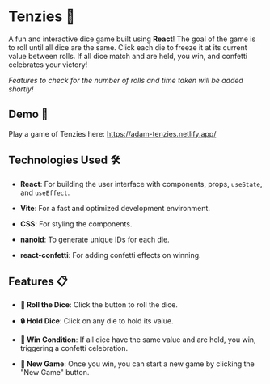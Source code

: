 # Tenzies 🎲

A fun and interactive dice game built using **React**! The goal of the game is to roll until all dice are the same. 
Click each die to freeze it at its current value between rolls. If all dice match and are held, you win, and confetti celebrates your victory!

*Features to check for the number of rolls and time taken will be added shortly!*

## Demo 🚀 

Play a game of Tenzies here: https://adam-tenzies.netlify.app/

## Technologies Used 🛠️ 

- **React**: For building the user interface with components, props, `useState`, and `useEffect`.

- **Vite**: For a fast and optimized development environment.

- **CSS**: For styling the components.

- **nanoid**: To generate unique IDs for each die.

- **react-confetti**: For adding confetti effects on winning.

## Features 📋 

- **🎲 Roll the Dice**: Click the button to roll the dice.

- **🔒 Hold Dice**: Click on any die to hold its value.

- **🎉 Win Condition**: If all dice have the same value and are held, you win, triggering a confetti celebration.

- **🔄 New Game**: Once you win, you can start a new game by clicking the "New Game" button.



